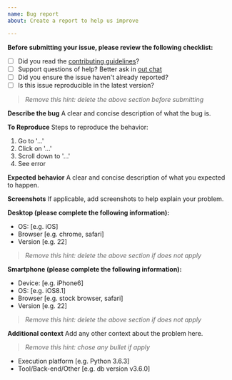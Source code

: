 ```yaml
---
name: Bug report
about: Create a report to help us improve

---
```


**Before submitting your issue, please review the following checklist:**

- [ ] Did you read the [contributing guidelines](./CONTRIBUTING.md)?
- [ ] Support questions of help? Better ask in [out chat](https://gitter.im/way-of-the-developer/tech-blog)
- [ ] Did you ensure the issue haven't already reported?
- [ ] Is this issue reproducible in the latest version?

> *Remove this hint: delete the above section before submitting*

**Describe the bug**
A clear and concise description of what the bug is.

**To Reproduce**
Steps to reproduce the behavior:
1. Go to '...'
2. Click on '...'
3. Scroll down to '...'
4. See error

**Expected behavior**
A clear and concise description of what you expected to happen.

**Screenshots**
If applicable, add screenshots to help explain your problem.

**Desktop (please complete the following information):**
 - OS: [e.g. iOS]
 - Browser [e.g. chrome, safari]
 - Version [e.g. 22]

> *Remove this hint: delete the above section if does not apply*

**Smartphone (please complete the following information):**
 - Device: [e.g. iPhone6]
 - OS: [e.g. iOS8.1]
 - Browser [e.g. stock browser, safari]
 - Version [e.g. 22]

> *Remove this hint: delete the above section if does not apply*

**Additional context**
Add any other context about the problem here.

> *Remove this hint: chose any bullet if apply*

- Execution platform [e.g. Python 3.6.3]
- Tool/Back-end/Other [e.g. db version v3.6.0]
